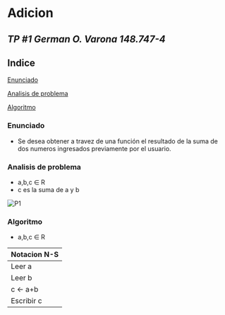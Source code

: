 # **Adicion**
## *TP #1 German O. Varona 148.747-4*
## Indice
[Enunciado](#enunciado)

[Analisis de problema](#analisis-de-problema)

[Algoritmo](#algoritmo)

### Enunciado
- Se desea obtener a travez de una función el resultado de la suma de dos numeros ingresados previamente por el usuario.

### Analisis de problema
- a,b,c ∈ R
- c es la suma de a y b

![P1](https://fotos.subefotos.com/b8111151a3c9f2caa322182f8a100670o.jpg)
### Algoritmo
- a,b,c ∈ R


|Notacion N-S|
| ----- |
| Leer a |
| Leer b |
| c ← a+b |
| Escribir c |
